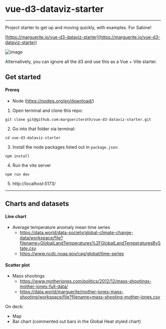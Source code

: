 # vue-d3-dataviz-starter
---
Project starter to get up and moving quickly, with examples. For Sabine!

[https://marguerite.io/vue-d3-dataviz-starter](https://marguerite.io/vue-d3-dataviz-starter)

![image](https://user-images.githubusercontent.com/5288685/185763550-e0d2dc8f-28b0-469d-a903-cbeec27dac02.png)

Alternatively, you can ignore all the d3 and use this as a Vue + Vite starter.

## Get started

#### Prereq
* Node (https://nodejs.org/en/download/)

1. Open terminal and clone this repo:
```
git clone git@github.com:margueriteroth/vue-d3-dataviz-starter.git
```

2. Go into that folder via terminal:
```
cd vue-d3-dataviz-starter
```

3. Install the node packages listed out in `package.json`:
```
npm install
```

4. Run the vite server
```
npm run dev
```

5. http://localhost:5173/


---

## Charts and datasets


#### Line chart
- Average temperature anomaly mean time series
	- https://data.world/data-society/global-climate-change-data/workspace/file?filename=GlobalLandTemperatures%2FGlobalLandTemperaturesByState.csv
	- https://www.ncdc.noaa.gov/cag/global/time-series


#### Scatter plot
- Mass shootings
	-  https://www.motherjones.com/politics/2012/12/mass-shootings-mother-jones-full-data/
	-  https://data.world/marguerite/mother-jones-mass-shooting/workspace/file?filename=mass-shooting-mother-jones.csv



On deck:
- Map
- Bar chart (commented out bars in the Global Heat styled chart)
